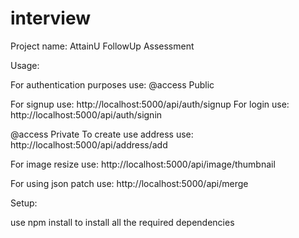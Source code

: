 # interview

Project name: AttainU FollowUp Assessment

Usage: 

For authentication purposes use:
@access    Public

For signup use: http://localhost:5000/api/auth/signup
For login use: http://localhost:5000/api/auth/signin


@access    Private
To create use address use: http://localhost:5000/api/address/add

For image resize use: http://localhost:5000/api/image/thumbnail

For using json patch use: http://localhost:5000/api/merge


Setup:

use npm install to install all the required dependencies
